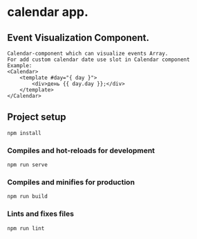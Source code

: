 # calendar app. 

## Event Visualization Component.
```
Calendar-component which can visualize events Array.
For add custom calendar date use slot in Calendar component
Example: 
<Calendar>
    <template #day="{ day }">
        <div>день {{ day.day }};</div>
    </template>
</Calendar>
```

## Project setup
```
npm install
```

### Compiles and hot-reloads for development
```
npm run serve
```

### Compiles and minifies for production
```
npm run build
```

### Lints and fixes files
```
npm run lint
```